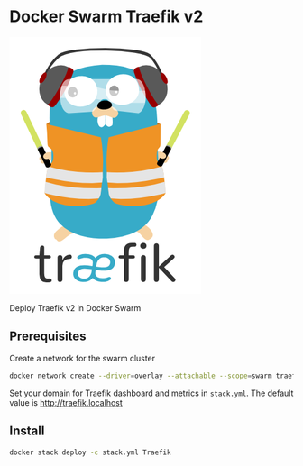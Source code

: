 # Docker Swarm Traefik v2

![logo](logo.png)

Deploy Traefik v2 in Docker Swarm

## Prerequisites

Create a network for the swarm cluster

```bash
docker network create --driver=overlay --attachable --scope=swarm traefik
```

Set your domain for Traefik dashboard and metrics in `stack.yml`. The default value is http://traefik.localhost

## Install

```bash
docker stack deploy -c stack.yml Traefik
```
